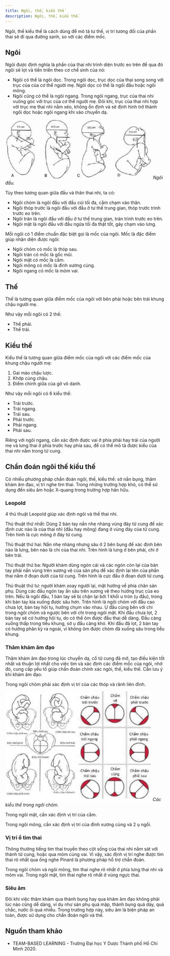 ```yaml
---
title: Ngôi, thế, kiểu thế
description: Ngôi, thế, kiểu thế.
---
```


Ngôi, thế kiểu thế là cách dùng để mô tả tư thế, vị trí tương đối của phần thai sẽ đi qua đường sanh, so với các điểm mốc.

## Ngôi

Ngôi được định nghĩa là phần của thai nhi trình diện trước eo trên để qua đó ngôi sẽ lọt và tiến triển theo cơ chế sinh của nó:

- Ngôi có thể là ngôi dọc. Trong ngôi dọc, trục dọc của thai song song với trục của của cơ thể người mẹ. Ngôi dọc có thể là ngôi đầu hoặc ngôi mông.
- Ngôi cũng có thể là ngôi ngang. Trong ngôi ngang, trục của thai nhi vuông góc với trục của cơ thể người mẹ. Đôi khi, trục của thai nhi hợp với trục mẹ thai nhi nằm xéo, không ổn định và sẽ định hình trở thành ngôi dọc hoặc ngôi ngang khi vào chuyển dạ.

![Ngôi đầu](../../../assets/san-khoa/ngoi-the-kieu-the/ngoi-dau.png)
_Ngôi đầu._

Tùy theo tương quan giữa đầu và thân thai nhi, ta có:

- Ngôi chỏm là ngôi đầu với đầu cúi tối đa, cằm chạm vào thân.
- Ngôi thóp trước là ngôi đầu với đầu ở tư thế trung gian, thóp trước trình trước eo trên.
- Ngôi trán là ngôi đầu với đầu ở tư thế trung gian, trán trình trước eo trên.
- Ngôi mặt là ngôi đầu với đầu ngửa tối đa thật tốt, gáy chạm vào lưng.

Mỗi ngôi có 1 điểm chuẩn đặc biệt gọi là mốc của ngôi. Mốc là đặc điểm giúp nhận diện được ngôi:

- Ngôi chỏm có mốc là thóp sau.
- Ngôi trán có mốc là gốc mũi.
- Ngôi mặt có mốc là cằm.
- Ngôi mông có mốc là đỉnh xương cùng.
- Ngôi ngang có mốc là mỏm vai.

## Thế

Thế là tương quan giữa điểm mốc của ngôi với bên phải hoặc bên trái khung chậu người mẹ.

Như vậy mỗi ngôi có 2 thế:

- Thế phải.
- Thế trái.

## Kiểu thế

Kiểu thế là tương quan giữa điểm mốc của ngôi với các điểm mốc của khung chậu người mẹ:

1. Gai mào chậu lược.
2. Khớp cùng chậu.
3. Điểm chính giữa của gờ vô danh.

Như vậy mỗi ngôi có 6 kiểu thế:

- Trái trước.
- Trái ngang.
- Trái sau.
- Phải trước.
- Phải ngang.
- Phải sau.

Riêng với ngôi ngang, cần xác định được vai ở phía phải hay trái của người mẹ và lưng thai ở phía trước hay phía sau, để có thể mô tả được kiểu của thai nhi nằm trong tử cung.

## Chẩn đoán ngôi thế kiểu thế

Có nhiều phương pháp chẩn đoán ngôi, thế, kiểu thế: sờ nắn bụng, thăm khám âm đạo, vị trí nghe tim thai. Trong những trường hợp khó, có thể sử dụng đến siêu âm hoặc X-quang trong trường hợp hãn hữu.

### Leopold

4 thủ thuật Leopold giúp xác định ngôi và thế thai nhi.

Thủ thuật thứ nhất: Dùng 2 bàn tay nắn nhẹ nhàng vùng đáy tử cung để xác định cưc nào là của thai nhi (đầu hay mông) đang ở vùng đáy của tử cung. Trên hình là cực mông ở đáy tử cung.

Thủ thuật thứ hai: Nắn nhẹ nhàng nhưng sâu ở 2 bên bụng để xác định bên nào là lưng, bên nào là chi của thai nhi. Trên hình là lưng ở bên phải, chi ở bên trái.

Thủ thuật thứ ba: Người khám dùng ngón cái và các ngón còn lại của bàn tay phải nắn vùng trên xương vệ của sản phụ để xác định lại tên của phần thai nằm ở đoạn dưới của tử cung. Trên hình là cực đầu ở đoạn dưới tử cung.

Thủ thuật thứ tư: người khám xoay người lại, mặt hướng về phía chân sản phụ. Dùng các đầu ngón tay ấn sâu trên xương vệ theo hướng trục của eo trên. Nếu là ngôi đầu, 1 bàn tay sẽ bị chặn lại bởi 1 khối u tròn (ụ đầu), trong khi bàn tay kia xuống được sâu hơn. Trên hình là ngôi chỏm với đầu cao chưa lọt, bàn tay hội tụ, hướng chụm vào nhau. Ụ đầu cùng bên với chi trong ngôi chỏm và ngược bên với chi trong ngôi mặt. Khi đầu chưa lọt, 2 bàn tay sẽ có hướng hội tụ, do có thể ôm được đầu thai dễ dàng. Đầu càng xuống thấp trong tiểu khung, sờ ụ đầu càng khó. Khi đầu đã lọt, 2 bàn tay có hướng phân kỳ ra ngoài, vì không ôm được chỏm đã xuống sâu trong tiểu khung.

### Thăm khám âm đạo

Thăm khám âm đạo trong lúc chuyển dạ, cổ tử cung đã mở, tạo điều kiện tốt nhất và thuận lợi nhất cho việc tìm và xác định các điểm mốc của ngôi, nhờ đó, cung cấp yếu tố giúp chẩn đoán chính xác ngôi, thế, kiểu thế. Cần lưu ý khi khám âm đạo:

Trong ngôi chỏm phải xác định vị trí của các thóp và rãnh liên đỉnh.

![Các kiểu thế trong ngôi chỏm](../../../assets/san-khoa/ngoi-the-kieu-the/cac-kieu-the-ngoi-chom.png)
_Các kiểu thế trong ngôi chỏm._

Trong ngôi mặt, cần xác định vị trí của cằm.

Trong ngôi mông, cần xác định vị trí của đỉnh xương cùng
và 2 ụ ngồi.

### Vị trí ổ tim thai

Thông thường tiếng tim thai truyền theo cột sống của thai nhi nằm sát với thành tử cung, hoặc qua mỏm cùng vai. Vì vậy, xác định vị trí nghe được tim thai rõ nhất qua ống nghe Pinard là phương pháp hỗ trợ chẩn đoán.

Trong ngôi chỏm và ngôi mông, tim thai nghe rõ nhất ở phía lưng thai nhi và mỏm vai. Trong ngôi mặt, tim thai nghe rõ nhất ở vùng ngực thai.

### Siêu âm

Đôi khi việc thăm khám qua thành bụng hay qua khám âm đạo không phải lúc nào cũng dễ dàng, ví dụ như sản phụ quá mập, thành bụng quá dày, quá chắc, nước ối quá nhiều. Trong trường hợp này, siêu âm là biện pháp an toàn, được sử dụng cho chẩn đoán ngôi và thế.

## Nguồn tham khảo

- TEAM-BASED LEARNING - Trường Đại học Y Dược Thành phố Hồ Chí Minh 2020.
